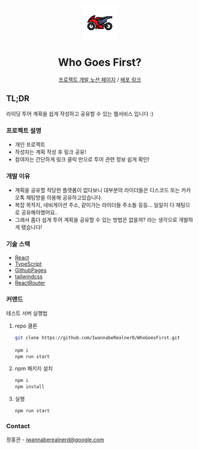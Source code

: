 
<div align="center">
<img src="public/favicon-96x96.png">
    <h1>Who Goes First?</h1>
        <a href="https://iwannaberealnerd.notion.site/Who-Goes-First-032088e172a3468c8de16429ed02ba36">프로젝트 개발 노션 페이지</a> /
        <a href="https://iwannaberealnerd.github.io/WhoGoesFirst/">배포 링크</a>
</div>

## TL;DR
라이딩 투어 계획을 쉽게 작성하고 공유할 수 있는 웹서비스 입니다 :)

### 프로젝트 설명
- 개인 프로젝트
- 작성자는 계획 작성 후 링크 공유!
- 참여자는 간단하게 링크 클릭 만으로 투어 관련 정보 쉽게 확인!

### 개발 이유
- 계획을 공유할 적당한 플랫폼이 없다보니 대부분의 라이더들은 디스코드 또는 카카오톡 채팅방을 이용해 공유하고있습니다.
- 복잡 목적지, 네비게이션 주소, 같이가는 라이더들 주소들 등등... 일일이 다 채팅으로 공유해야했어요..
- 그래서 좀더 쉽게 투어 계획을 공유할 수 있는 방법은 없을까?  라는 생각으로 개발하게 됐습니다!

### 기술 스택
- [React](https://reactjs.org)
- [TypeScript](https://www.typescriptlang.org)
- [GithubPages](https://pages.github.com)
- [tailwindcss](https://tailwindcss.com)
- [ReactRouter](https://reactrouter.com)

### 커맨드
테스트 서버 실행법
1. repo 클론
    ```sh
    git clone https://github.com/IwannabeRealnerD/WhoGoesFirst.git

    npm i
    npm run start
    ```
2. npm 패키지 설치
    ```sh
    npm i
    npm install
    ```
3. 실행
    ```sh
    npm run start
    ```


### Contact
정홍관 - iwannaberealnerd@google.com
